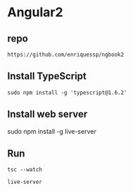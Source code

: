 # Angular2

## repo

    https://github.com/enriquessp/ngbook2

## Install TypeScript
    
    sudo npm install -g 'typescript@1.6.2'

## Install web server

   sudo npm install -g live-server

## Run

    tsc --watch

    live-server
